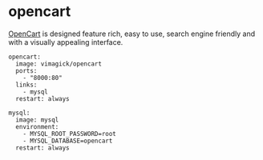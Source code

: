 opencart
========

[OpenCart][1] is designed feature rich, easy to use, search engine
friendly and with a visually appealing interface.

```
opencart:
  image: vimagick/opencart
  ports:
    - "8000:80"
  links:
    - mysql
  restart: always

mysql:
  image: mysql
  environment:
    - MYSQL_ROOT_PASSWORD=root
    - MYSQL_DATABASE=opencart
  restart: always
```

[1]: http://www.opencart.com/index.php
